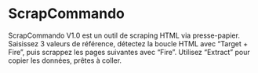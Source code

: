# ScrapCommando
ScrapCommando V1.0 est un outil de scraping HTML via presse-papier. Saisissez 3 valeurs de référence, détectez la boucle HTML avec “Target + Fire”, puis scrappez les pages suivantes avec “Fire”. Utilisez “Extract” pour copier les données, prêtes à coller.
